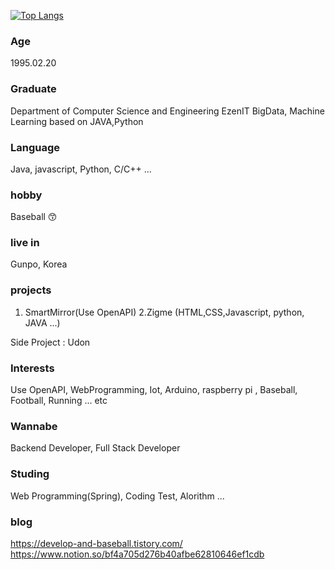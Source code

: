 [![Top Langs](https://github-readme-stats.vercel.app/api/top-langs/?username=nscoo&layout=compact)](https://github.com/anuraghazra/github-readme-stats)

### Age
1995.02.20

### Graduate
Department of Computer Science and Engineering
EzenIT BigData, Machine Learning based on JAVA,Python
### Language 
Java, javascript, Python, C/C++ ...
### hobby
Baseball 😙
### live in
Gunpo, Korea


### projects
1. SmartMirror(Use OpenAPI)
2.Zigme (HTML,CSS,Javascript, python, JAVA ...)

Side Project : Udon

### Interests
Use OpenAPI, WebProgramming, Iot, Arduino, raspberry pi , Baseball, Football, Running ... etc

### Wannabe
Backend Developer, Full Stack Developer

### Studing
Web Programming(Spring), Coding Test, Alorithm ...

### blog
https://develop-and-baseball.tistory.com/
https://www.notion.so/bf4a705d276b40afbe62810646ef1cdb
